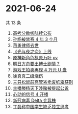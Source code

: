 # 2021-06-24

共 13 条

<!-- BEGIN -->
<!-- 最后更新时间 Thu Jun 24 2021 13:05:06 GMT+0800 (China Standard Time) -->

1. [高考分数线陆续公布](https://www.zhihu.com/search?q=高考分数线)
2. [孙杨被禁赛 4 年 3 个月](https://www.zhihu.com/search?q=孙杨)
3. [蒋勇律师去世](https://www.zhihu.com/search?q=蒋勇)
4. [《光与夜之恋》上线](https://www.zhihu.com/search?q=光与夜之恋)
5. [原神新角色枫原万叶 pv](https://www.zhihu.com/search?q=原神)
6. [明日方舟要出博士剧情？](https://www.zhihu.com/search?q=明日方舟)
7. [游戏王拍卖再现 4 万元 U 盘](https://www.zhihu.com/search?q=游戏王)
8. [徐真真二级烧伤](https://www.zhihu.com/search?q=徐真真)
9. [三只松鼠前高管盗卖废纸箱获刑](https://www.zhihu.com/search?q=三只松鼠)
10. [主播滕杨天下涉赌被提起公诉](https://www.zhihu.com/search?q=滕杨天下)
11. [心动的信号 4 开播](https://www.zhihu.com/search?q=心动的信号4)
12. [新冠病毒 Delta 变异株](https://www.zhihu.com/search?q=新冠病毒)
13. [丁磊称中国学生缺乏独立思考](https://www.zhihu.com/search?q=丁磊)

<!-- END -->
